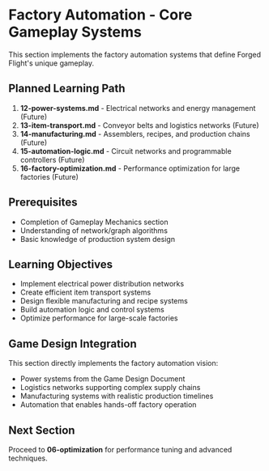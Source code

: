 # Factory Automation - Core Gameplay Systems

This section implements the factory automation systems that define Forged Flight's unique gameplay.

## Planned Learning Path
1. **12-power-systems.md** - Electrical networks and energy management (Future)
2. **13-item-transport.md** - Conveyor belts and logistics networks (Future)
3. **14-manufacturing.md** - Assemblers, recipes, and production chains (Future)
4. **15-automation-logic.md** - Circuit networks and programmable controllers (Future)
5. **16-factory-optimization.md** - Performance optimization for large factories (Future)

## Prerequisites
- Completion of Gameplay Mechanics section
- Understanding of network/graph algorithms
- Basic knowledge of production system design

## Learning Objectives
- Implement electrical power distribution networks
- Create efficient item transport systems
- Design flexible manufacturing and recipe systems
- Build automation logic and control systems
- Optimize performance for large-scale factories

## Game Design Integration
This section directly implements the factory automation vision:
- Power systems from the Game Design Document
- Logistics networks supporting complex supply chains
- Manufacturing systems with realistic production timelines
- Automation that enables hands-off factory operation

## Next Section
Proceed to **06-optimization** for performance tuning and advanced techniques.
